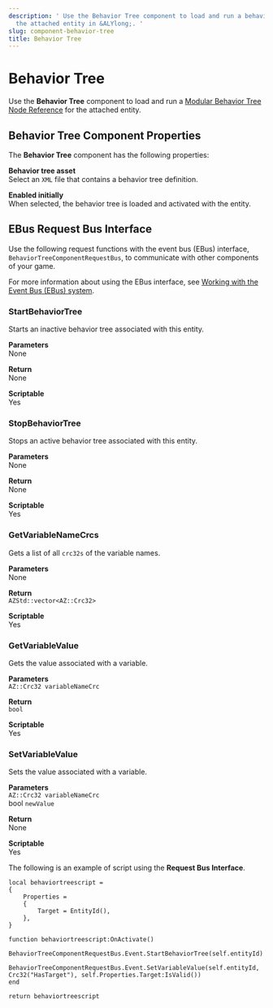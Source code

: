 ```yaml
---
description: ' Use the Behavior Tree component to load and run a behavior tree for
  the attached entity in &ALYlong;. '
slug: component-behavior-tree
title: Behavior Tree
---
```

# Behavior Tree<a name="component-behavior-tree"></a>

Use the **Behavior Tree** component to load and run a [Modular Behavior Tree Node Reference](ai-scripting-mbt-nodes.md) for the attached entity\.

## Behavior Tree Component Properties<a name="component-behavior-tree-properties"></a>

The **Behavior Tree** component has the following properties:

**Behavior tree asset**  
Select an `XML` file that contains a behavior tree definition\.

**Enabled initially**  
When selected, the behavior tree is loaded and activated with the entity\.

## EBus Request Bus Interface<a name="component-behavior-tree-ebusrequest"></a>

Use the following request functions with the event bus \(EBus\) interface, `BehaviorTreeComponentRequestBus`, to communicate with other components of your game\.

For more information about using the EBus interface, see [Working with the Event Bus \(EBus\) system](ebus-intro.md)\.

### StartBehaviorTree<a name="navigation-ebus-startbehaviortree"></a>

Starts an inactive behavior tree associated with this entity\.

**Parameters**  
None

**Return**  
None

**Scriptable**  
Yes

### StopBehaviorTree<a name="navigation-ebus-stopbehaviortree"></a>

Stops an active behavior tree associated with this entity\.

**Parameters**  
None

**Return**  
None

**Scriptable**  
Yes

### GetVariableNameCrcs<a name="navigation-ebus-getvariablenamecrcs"></a>

Gets a list of all `crc32s` of the variable names\.

**Parameters**  
None

**Return**  
`AZStd::vector<AZ::Crc32>`

**Scriptable**  
Yes

### GetVariableValue<a name="navigation-ebus-getvariablevalue"></a>

Gets the value associated with a variable\.

**Parameters**  
`AZ::Crc32 variableNameCrc`

**Return**  
`bool`

**Scriptable**  
Yes

### SetVariableValue<a name="navigation-ebus-setvariablevalue"></a>

Sets the value associated with a variable\.

**Parameters**  
`AZ::Crc32 variableNameCrc`  
bool `newValue`

**Return**  
None

**Scriptable**  
Yes

The following is an example of script using the **Request Bus Interface**\.

```
local behaviortreescript =
{
    Properties =
    {
        Target = EntityId(),
    },
}
   
function behaviortreescript:OnActivate()
    BehaviorTreeComponentRequestBus.Event.StartBehaviorTree(self.entityId)
    BehaviorTreeComponentRequestBus.Event.SetVariableValue(self.entityId, Crc32("HasTarget"), self.Properties.Target:IsValid())
end
 
return behaviortreescript
```